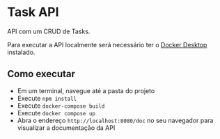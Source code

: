 # Task API

API com um CRUD de Tasks.

Para executar a API localmente será necessário ter o [Docker Desktop](https://www.docker.com/products/docker-desktop/) instalado.

## Como executar
- Em um terminal, navegue até a pasta do projeto
- Execute `npm install`
- Execute `docker-compose build`
- Execute `docker compose up`
- Abra o endereço `http://localhost:8080/doc` no seu navegador para visualizar a documentação da API 
